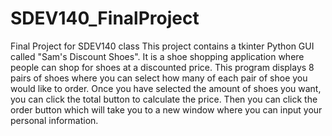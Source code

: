 # SDEV140_FinalProject
Final Project for SDEV140 class
This project contains a tkinter Python GUI called "Sam's Discount Shoes".
It is a shoe shopping application where people can shop for shoes at a discounted price.
This program displays 8 pairs of shoes where you can select how many of each pair of shoe 
you would like to order. Once you have selected the amount of shoes you want, you can 
click the total button to calculate the price. Then you can click the order button
which will take you to a new window where you can input your personal information. 
